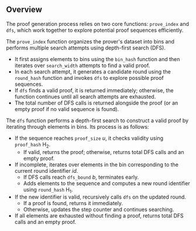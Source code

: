 ## Overview
The proof generation process relies on two core functions: `prove_index` and `dfs`, which work together to explore potential proof sequences efficiently.

The `prove_index` function organizes the prover's dataset into bins and performs multiple search attempts using depth-first search (DFS). 
- It first assigns elements to bins using the `bin_hash` function and then iterates over `search_width` attempts to find a valid proof. 
- In each search attempt, it generates a candidate round using the `round_hash` function and invokes `dfs` to explore possible proof sequences. 
- If `dfs` finds a valid proof, it is returned immediately; otherwise, the function continues until all search attempts are exhausted. 
- The total number of DFS calls is returned alongside the proof (or an empty proof if no valid sequence is found).

The `dfs` function performs a depth-first search to construct a valid proof by iterating through elements in bins.
Its process is as follows:
- If the sequence reaches `proof_size` $u$, it checks validity using `proof_hash` $\mathsf{H_2}$.
    - If valid, returns the proof; otherwise, returns total DFS calls and an empty proof.
- If incomplete, iterates over elements in the bin corresponding to the current round identifier $id$.
    - If DFS calls reach `dfs_bound` $b$, terminates early.
    - Adds elements to the sequence and computes a new round identifier using `round_hash` $\mathsf{H_1}$.
- If the new identifier is valid, recursively calls `dfs` on the updated round.
    - If a proof is found, returns it immediately.
    - Otherwise, updates the step counter and continues searching.
- If all elements are exhausted without finding a proof, returns total DFS calls and an empty proof.
